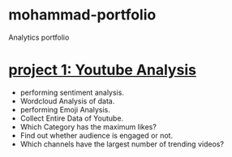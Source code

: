 # mohammad-portfolio
Analytics portfolio

# [project 1: Youtube Analysis](https://github.com/mohammadkhresat/mohammad-portfolio/blob/main/youtube_analysis_MK.ipynb)
* performing sentiment analysis.
* Wordcloud Analysis of data.
* performing Emoji Analysis.
* Collect Entire Data of Youtube.
* Which Category has the maximum likes?
* Find out whether audience is engaged or not.
* Which channels have the largest number of trending videos?
